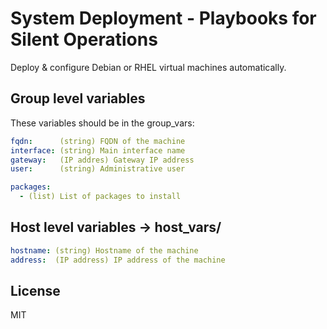# System Deployment - Playbooks for Silent Operations

Deploy & configure Debian or RHEL virtual machines automatically.

## Group level variables

These variables should be in the group_vars:

```yaml
fqdn:      (string) FQDN of the machine
interface: (string) Main interface name
gateway:   (IP addres) Gateway IP address
user:      (string) Administrative user

packages:
  - (list) List of packages to install
```

## Host level variables -> host_vars/

```yaml
hostname: (string) Hostname of the machine
address:  (IP address) IP address of the machine
```

## License

MIT

